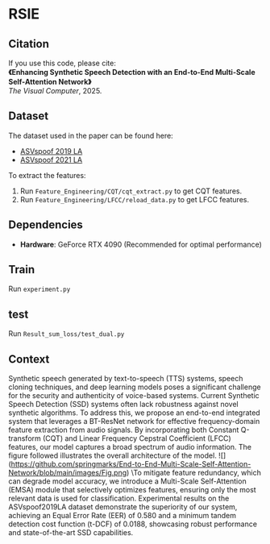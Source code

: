 # RSIE

## Citation
If you use this code, please cite:  
**《Enhancing Synthetic Speech Detection with an End-to-End Multi-Scale Self-Attention Network》**  
*The Visual Computer*, 2025.

## Dataset  
The dataset used in the paper can be found here:  
- [ASVspoof 2019 LA](https://www.cnblogs.com/ZigHello/p/16139075.html)  
- [ASVspoof 2021 LA](https://www.asvspoof.org/index2021.html)  

To extract the features:  
1. Run `Feature_Engineering/CQT/cqt_extract.py` to get CQT features.  
2. Run `Feature_Engineering/LFCC/reload_data.py` to get LFCC features.

## Dependencies  
- **Hardware**: GeForce RTX 4090 (Recommended for optimal performance)  

## Train
Run `experiment.py`

## test
Run `Result_sum_loss/test_dual.py`

## Context
Synthetic speech generated by text-to-speech (TTS) systems, speech cloning techniques, and deep learning models poses a significant challenge for the security and authenticity of voice-based systems. Current Synthetic Speech Detection (SSD) systems often lack robustness against novel synthetic algorithms. To address this, we propose an end-to-end integrated system that leverages a BT-ResNet network for effective frequency-domain feature extraction from audio signals. By incorporating both Constant Q-transform (CQT) and Linear Frequency Cepstral Coefficient (LFCC) features, our model captures a broad spectrum of audio information. The figure followed illustrates the overall architecture of the model.
![] (https://github.com/springmarks/End-to-End-Multi-Scale-Self-Attention-Network/blob/main/images/Fig.png)
\To mitigate feature redundancy, which can degrade model accuracy, we introduce a Multi-Scale Self-Attention (EMSA) module that selectively optimizes features, ensuring only the most relevant data is used for classification. Experimental results on the ASVspoof2019LA dataset demonstrate the superiority of our system, achieving an Equal Error Rate (EER) of 0.580 and a minimum tandem detection cost function (t-DCF) of 0.0188, showcasing robust performance and state-of-the-art SSD capabilities.

  

  

